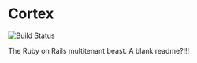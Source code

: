 Cortex
=========

[![Build Status](https://magnum.travis-ci.com/cb-talent-development/cortex.svg?token=sAtZ4frpstZnGHoeyxTz&branch=master)](https://magnum.travis-ci.com/cb-talent-development/cortex)

The Ruby on Rails multitenant beast. A blank readme?!!!

[Cortex]: https://gitsum.careerbuilder.com/talent-solutions/cortex
